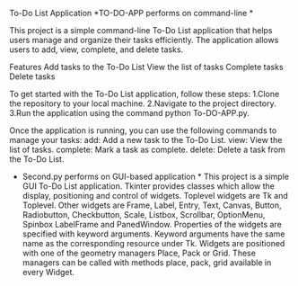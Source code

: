To-Do List Application
*TO-DO-APP performs on command-line *

This project is a simple command-line To-Do List application that helps users manage and organize their tasks efficiently. The application allows users to add, view, complete, and delete tasks.

Features
Add tasks to the To-Do List 
View the list of tasks
Complete tasks
Delete tasks

To get started with the To-Do List application, follow these steps:
1.Clone the repository to your local machine.
2.Navigate to the project directory.
3.Run the application using the command python To-DO-APP.py.

Once the application is running, you can use the following commands to manage your tasks:
add: Add a new task to the To-Do List.
view: View the list of tasks.
complete: Mark a task as complete.
delete: Delete a task from the To-Do List.


* Second.py performs on GUI-based application *
This project is a simple GUI To-Do List application.
Tkinter provides classes which allow the display, positioning and control of widgets. 
Toplevel widgets are Tk and Toplevel.
Other widgets are Frame, Label, Entry, Text, Canvas, Button, Radiobutton, Checkbutton, Scale, Listbox, Scrollbar, OptionMenu, Spinbox LabelFrame and PanedWindow.
Properties of the widgets are specified with keyword arguments. 
Keyword arguments have the same name as the corresponding resource under Tk.
Widgets are positioned with one of the geometry managers Place, Pack or Grid.
These managers can be called with methods place, pack, grid available in every Widget.
